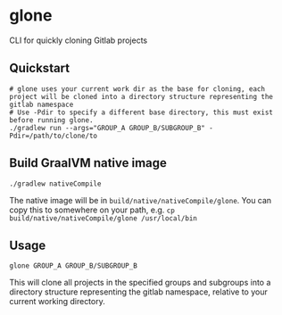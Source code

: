 # glone
CLI for quickly cloning Gitlab projects

## Quickstart
```shell
# glone uses your current work dir as the base for cloning, each project will be cloned into a directory structure representing the gitlab namespace
# Use -Pdir to specify a different base directory, this must exist before running glone.
./gradlew run --args="GROUP_A GROUP_B/SUBGROUP_B" -Pdir=/path/to/clone/to
```

## Build GraalVM native image
```shell
./gradlew nativeCompile
```
The native image will be in `build/native/nativeCompile/glone`. You can copy this to somewhere on your path, e.g. `cp build/native/nativeCompile/glone /usr/local/bin`

## Usage
```shell
glone GROUP_A GROUP_B/SUBGROUP_B
```
This will clone all projects in the specified groups and subgroups into a directory structure representing the gitlab namespace, relative to your current working directory.